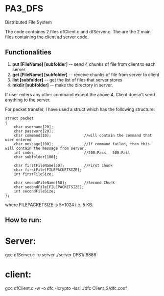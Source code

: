 # PA3_DFS
Distributed File System

The code containes 2 files dfClient.c and dfServer.c. The are the 2 main files containing the client ad server code.

## Functionalities

1. **put [FileName] [subfolder]**  -- send 4 chunks of file from client to each server
2. **get [FileName] [subfolder]**  -- receive chunks of file from server to client
3. **list [subfolder]**            -- get the list of files that server stores
4. **mkdir  [subfolder]**		   -- make the directory in server.

If user enters any other command except the above 4, Client doesn't send anything to the server.

For packet transfer, I have used a struct which has the following structure:
```
struct packet
{
	char username[20];		
	char password[20];
	char command[10];				//will contain the command that user entered
	char message[100];				//If command failed, then this will contain the message from server.
	int code;						//200:Pass,  500:Fail
	char subfolder[100];

	char firstFileName[50];			//First chunk
	char firstFile[FILEPACKETSIZE];
	int firstFileSize;

	char secondFileName[50];		//Second Chunk
	char secondFile[FILEPACKETSIZE];	
	int secondFileSize;
};
```
where FILEPACKETSIZE is  5*1024  i.e. 5 KB.

## How to run:

# Server:
gcc dfServer.c -o server
./server DFS1/ 8886

# client:
gcc dfClient.c -w -o dfc -lcrypto -lssl
./dfc Client_2/dfc.conf